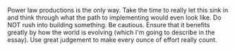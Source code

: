 Power law productions is the only way.
Take the time to really let this sink in and think through what the path to implementing would even look like.
Do NOT rush into building something. Be cautious. Ensure that it benefits greatly by how the world is evolving (which I'm going to describe in the essay).
Use great judgement to make every ounce of effort really count.


